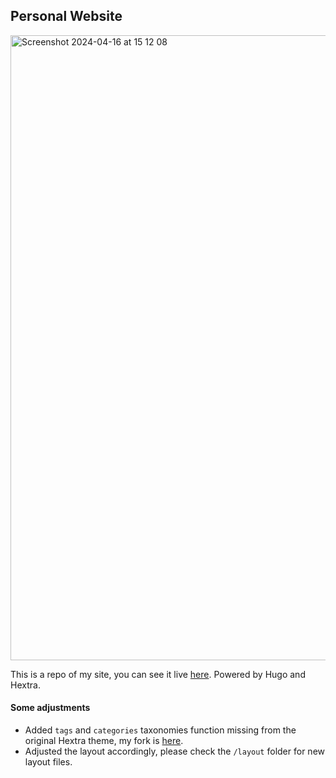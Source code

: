 ## Personal Website

<img width="1000" alt="Screenshot 2024-04-16 at 15 12 08" src="https://github.com/nottyl/teewhy.net/assets/71718049/46bf61d6-42cd-4f64-a780-25c90a260608">

This is a repo of my site, you can see it live [here](https://teewhy.net).
Powered by Hugo and Hextra.

#### Some adjustments
- Added `tags` and `categories` taxonomies function missing from the original Hextra theme, my fork is [here](https://github.com/nottyl/hextra).
- Adjusted the layout accordingly, please check the `/layout` folder for new layout files.

